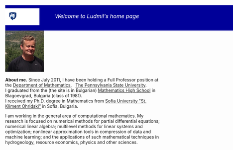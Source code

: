 <div style="width:1024px;height:72px;background-color:rgb(0,0,153);padding:10px 0px 0px 0px">
  
  <div style="float:left; margin: 0px 0px 0px 0px"><a href="http://www.psu.edu"><img  src="/assets/img/psu_logo.png" alt="Penn State Mark"/></a></div>
  
  <div style="float: left; margin: 15px 0px 0px 50px;color:white;font-size:1.25em;font-style:italic">Welcome to Ludmil's home page</div>

  <div style="float:right;margin:0px 10px 0px 0px"><a href="http://ccma.math.psu.edu"><img src="/assets/img/logotoccma.png" alt="CCMA AT PSU"/></a></div>
</div>

<div class="alltxt">
  <div class="lefty">
    <img src = "/assets/img/l1_2014.jpg" alt="Ludmil's Picture (2014, Acumuer)"	 style="width:124px" />
  </div>
  <div class="righty">
    <p style="border:none"><b>About me.</b>  Since July 2011, I have been holding a Full Professor position at
      the <a href="http://www.math.psu.edu/">Department of Mathematics</a>, &nbsp; <a href="http://www.psu.edu/">The
	Pennsylvania State University</a>. <br/>
      I graduated from the (the site is in Bulgarian) <a href="http://www.pmg-blg.com/">Mathematics High
	School</a> in Blagoevgrad, Bulgaria (class of 1981).<br/>
      I received my Ph.D. degree in Mathematics from
      <a href="https://www.fmi.uni-sofia.bg/en">Sofia University &quot;St. Kliment Ohridski&quot;</a> in Sofia, Bulgaria.
    </p>
  </div>
  <div class="y"></div>
  <p>
    I am working in the general area of computational mathematics. My
    research is focused on numerical methods for partial differential
    equations; numerical linear algebra; multilevel methods for linear
    systems and optimization; nonlinear approximation tools in compression
    of data and machine learning; and the applications of such
    mathematical techniques in hydrogeology, resource economics, physics
    and other sciences.
  </p>
</div>

<!--
    <div class="xlefty">
      <p style="border:none"><b>Publications</b><b>.</b></p>
      
      <p style="border:none;white-space:nowrap;padding-top:0px;padding-bottom:0px" >
	<a href="https://scholar.google.com/citations?user=7QW688MAAAAJ&hl=en">
	  [html (Google Scholar)]</a>
	&nbsp; 
	<a href="https://mathscinet.ams.org/mathscinet/MRAuthorID/321919">
	  [html (MathSciNet)]</a>&nbsp;<a href="arxiv_list">[html (arxiv)]</a>&nbsp;<a href="http://zbmath.org/?q=ai:zikatanov.ludmil-t">[html (Zentralblatt MATH)]</a>&nbsp; 
	<a href="http://www.mathnet.ru/php/person.phtml?option_lang=eng&amp;personid=39886">[html(Math-Net.Ru)]</a>
      </p>
      
      <div class="x"></div>
      
      <p style="border-top:2px solid #888;border-bottom:none;font-size:1em;">
	<b>Ph.D. students.</b></p>
      <ul>
	<li>
	  <b>Current Ph.D. students:</b>&nbsp;Cheng Zuo
	</li>
	<li><b>Former students:</b>&nbsp;A list of the Ph.D. students that I
	  have advised or co-advised in the past is found on
	  the <a href="https://genealogy.math.ndsu.nodak.edu/id.php?id=121957&amp;fChrono=1">Mathematics
	    Genealogy Project</a>.
	</li>
      </ul>
      
      <p style="border-top:2px solid #888;border-bottom:none;font-size:1em;">
	<b>Undergraduate research.</b> 
      </p>
      <ul>
	<li>
	  2017-2018: I worked with <b>Kaiyi Wu</b> (PSU student, class of 2018)
	  on adaptive Markov Chain Monte Carlo methods (undergraduate thesis).
	  In addition,
	  <a href="http://katezipp.com/">Dr. Katherine
	    Zipp</a> (Department of Agricultural Economics, Sociology, and
	  Education), Yangqingxiang Wu, Kaiyi, and I collaborated on a research project
	  modeling the migration of invasive aquatic spieces.
	  For more information, please see our 
	  <a href="https://doi.org/10.1007/s12076-019-00237-x">article</a> in 
	  <i>Letters in Spatial and Resource Sciences</i>.
	</li>

	<li>2016-2018: 
	  <a href="https://www.linkedin.com/in/tess-russo-7a486532/">Dr. Tess
	    Russo</a> (Global Development
	  Technologies), <a href="http://katezipp.com/">Dr. Katherine
	    Zipp</a>, and I worked with 
	  <b>Madeline Nyblade</b> (PSU student, class of 2018), on
	  <span style="font-style:italic;">"Numerical Modeling of
	    Agricultural-Hydrologic Systems".</span>  Maddy initiated this
	  collaborative work and you can read more details about this project
	  on <a href="https://sites.psu.edu/nyblade/research/modeling-the-agricultural-hydrologic-system-in-punjab-india/">Maddy's website.</a>
	</li>
	<li>2014: Research on Efficient algorithms
	  for <span style="font-style:italic;">planar graph drawing</span>
	  using Tutte embedding with <a href="https://www.linkedin.com/in/laura-san-roman-b44901104/"><b>Laura San Roman</b></a> (PSU student, class of
	  2016, co-mentor: J. C. Urschel).
	</li>
	<li>2013: Together
	  with <a href="http://math.mit.edu/~urschel/">John
	    C. Urschel</a> we worked with four PSU undergraduate students 
	  on <span style="font-style:italic;">"Graph
	    drawing"</span> (with <b>Maureen Gallagher</b> and <b>Colleen Tygh</b>)
	  and on <span style="font-style:italic;">"Monotone schemes for
	    convection diffusion equations"</span> (with <b>Bradley Thompson</b>
	  and <b>Dana Tobin</b>). Descriptions and reports on the research are found
	  at <a href="http://sites.psu.edu/cmus2013/">sites.psu.edu/cmus2013</a>
	</li>
      </ul>    

      <p style="border-top:2px solid #888;border-bottom:none;font-size:1em;">
	<b>Software.</b> Together with <a href="http://math.tufts.edu/faculty/xhu/">Xiaozhe
	  Hu</a> (Tufts)
	and <a href="http://math.tufts.edu/faculty/jadler">James Adler</a>
	(Tufts) I am one of the authors of
	the <a href="http://hazmath.net">HAZmath:
	  A Simple Finite Element, Graph, and Solver Library</a>, which provides
	basic finite element and graph routines.
      </p>

      <p style="border-top:2px solid #888">
	<b>Research support.</b> 
	The research support  by the National Science Foundation (NSF),
	US Department of Energy (DoE), and the Penn State's <a href="http://ccma.math.psu.edu/">Center for Computational 
	  Mathematics and Applications</a> (CCMA) is gratefully
	acknowledged. List  of past and current  NSF
	awards in which I have  been (or I am) a CoPI or the PI is found  <a
									    href="http://www.nsf.gov/awardsearch/advancedSearchResult?PIId=&amp;PIFirstName=ludmil&amp;PILastName=zikatanov&amp;IncludeCoPI=true&amp;PIOrganization=Pennsylvania+State+Univ+University+Park&amp;PIState=&amp;PIZip=&amp;PICountry=&amp;ProgOrganization=&amp;ProgEleCode=&amp;BooleanElement=All&amp;ProgRefCode=&amp;BooleanRef=All&amp;Program=&amp;ProgOfficer=&amp;Keyword=&amp;AwardNumberOperator=&amp;AwardAmount=&amp;AwardInstrument=&amp;ActiveAwards=true&amp;ExpiredAwards=true&amp;OriginalAwardDateOperator=&amp;StartDateOperator=&amp;ExpDateOperator=">here</a>.
      </p>

      <p style="border-top:none">
	<b>Miscellaneous info.</b> 
	I have a finite  <b>Erd&ouml;s-Bacon number</b> (small world, eh...) 
	This is the sum of one&apos;s Erd&ouml;s number and the 
	one&apos;s Bacon number. The former 
	can be found using the collaboration
	distance tool
	on <a href="https://mathscinet.ams.org/mathscinet/freeTools.html?version=2">MathSciNet</a>;
	and the latter can be found
	using <a href="http://oracleofbacon.org/">The Oracle of Bacon</a>
	(Documentaries and TV shows/series should be included as additional
	options in my case). A quick search shows that my Erd&ouml;s-Bacon
	number is equal to <b>6</b> 
	(click <a href="erdos_bacon/">here for more info</a>).
	One may read more about the Erd&ouml;s-Bacon number on
	Wikipedia <a href="https://en.wikipedia.org/wiki/Erdos-Bacon_number">http://en.wikipedia.org/wiki/Erd&ouml;s_Bacon_number</a>.
      </p>

      <p><b>Contact info.</b>
	Ludmil Zikatanov, &nbsp;
	Department of Mathematics, &nbsp;
	239 McAllister building, &nbsp;
	Penn State, &nbsp;
	University Park, PA, 16802<br/>
	Skype ID: ltz.math &nbsp;<br/>
	E-mail: &lt;ludmil.math AT  gmail DOT com&gt;
      </p>

      <div style="float:right;">&copy; <em>Ludmil Zikatanov (1997--)</em></div>
     -->




